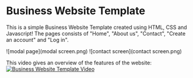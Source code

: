 # Business Website Template

This is a simple Business Website Template created using HTML, CSS and Javascript! The pages consists of "Home", "About us", "Contact", "Create an account" and "Log in".

![modal page](modal screen.png)
![contact screen](contact screen.png)

This video gives an overview of the features of the website:
[![Business Website Template Video](https://img.youtube.com/vi/kg-Ic1cVSkU&ab_channel=NicholasTan/0.jpg)](https://www.youtube.com/watch?v=kg-Ic1cVSkU&ab_channel=NicholasTan)
